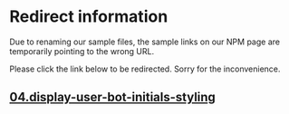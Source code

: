 # Redirect information

Due to renaming our sample files, the sample links on our NPM page are temporarily pointing to the wrong URL. 

Please click the link below to be redirected. Sorry for the inconvenience.

## [04.display-user-bot-initials-styling](./../04.display-user-bot-initials-styling/README.md)